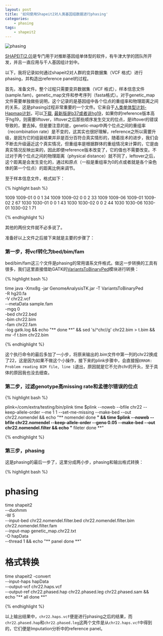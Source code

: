 ```yaml
---
layout: post
title: '如何使用Shapeit2对人类基因组数据进行phasing'
categories:
    - phasing
tags:
    - shapeit2
---
```


![phasing](http://7u2had.com1.z0.glb.clouddn.com/post.Phasing-Data.png)

[SHAPEIT(2.0)](https://mathgen.stats.ox.ac.uk/genetics_software/shapeit/shapeit.html)是专门用于对推断基因组单体型的软件，有牛津大学的团队所开发，并且一直应用与千人基因组计划中。

以下，我将记录如何通过shapeit2对人群的变异数据集（VCF 格式）进行phasing，并构造出reference panel的过程。

首先，准备文件。整个过程只需要变异数据集（VCF 格式），样本信息文件(sample.fam)，genetic_map文件和参考序列（fasta格式）。对于genetic_map文件需要单独做些说明，这个记录的是基因组中各个位点的重组率和物理距离之间的关系，这是phasing过程非常重要的一个文件。它来自于[人类单体型计划-Hapmap计划](http://hapmap.ncbi.nlm.nih.gov/)，可以[下载](http://hapmap.ncbi.nlm.nih.gov/downloads/recombination/),
[最新版是b37或者说hg19](http://hapmap.ncbi.nlm.nih.gov/downloads/recombination/2011-01_phaseII_B37/genetic_map_HapMapII_GRCh37.tar.gz)，如果你的reference版本高于hg19，则需要liftover，liftover之后那些顺序发生交叉的位点，是liftover的错误导致的，要去掉。但是要注意的是，genetic-map中两个位点之间的重组率（recombination rate）是不变的，这其实也很好理解，reference之所以需要升级，是因为它的组装结果并非是百分百符合真实情形的，随着技术的进步，我们会不断去升级逼近这个真实情况，但重组率是根据群体的重组情况来计算的，它是由真实情况反映出来的，因此即便reference版本改变了，它的值也不需要改变。不过对于两个位点之间的物理距离（physical distance）就不同了，leftover之后，这个距离是会发生变化的，通过和原点（一般是重组率为0的点或者就是各个染色体的第一个位点）的距离比例来调节。

至于样本信息文件，格式如下：

{% highlight bash %}

1009	1009-01	0	0	1	34
1009	1009-02	0	0	2	33
1009	1009-06	1009-01	1009-02	2	67
1030	1030-01	0	0	1	43
1030	1030-02	0	0	2	44
1030	1030-06	1030-01	1030-02	1	71

{% endhighlight %}

其他的两份文件就不必多说了。

准备好以上文件之后接下来就是主要的步骤了：

### 第一步，将vcf转化为bed/bim/fam

bed/bim/fam这三个文件是phasing的常用谱系文件格式。做这一步转换的工具有很多，我们这里直接借助GATK的[VariantsToBinaryPed](https://www.broadinstitute.org/gatk/guide/tooldocs/org_broadinstitute_gatk_tools_walkers_variantutils_VariantsToBinaryPed.php)模块进行转换：

{% highlight bash %}

time java -Xmx8g -jar GenomeAnalysisTK.jar -T VariantsToBinaryPed \
    -R hg20.fa \
    -V chr22.vcf \
    --metaData sample.fam \
    -mgq 0 \
    -bed chr22.bed \
    -bim chr22.bim \
    -fam chr22.fam \
    -log gatk.log && echo "** done **" && sed 's/^chr//g' chr22.bim > t.bim && mv -f t.bim chr22.bim

{% endhighlight %}

这个执行命令的最后多加了一小步，将原来输出的.bim文件中第一列的chr22换成了22，这是因为如果不做这个小操作，接下来的plink步骤中，会直接报`ERROR: Problem reading BIM file, line 1`退出，原因就是它不允许chr的开头，至于具体的原因我也没去细查。

### 第二步，过滤genotype高missing rate和孟德尔错误的位点

{% highlight bash %}

plink=/com/extra/testing/bin/plink
time $plink --noweb --bfile chr22 --keep-allele-order --me 1 1 --set-me-missing --make-bed --out chr22.nomendel && echo "** nomendel done **" && time $plink --noweb --bfile chr22.nomendel --keep-allele-order --geno 0.05 --make-bed --out chr22.nomendel.filter && echo "** fileter done **"

{% endhighlight %}

### 第三步，phasing
这是phasing的最后一步了，这里分成两小步，phasing和输出格式转换：

{% highlight bash %}
# phasing
time shapeit2 \
    --duohmm \
    -W 5 \
    --input-bed chr22.nomendel.filter.bed chr22.nomendel.filter.bim chr22.nomendel.filter.fam \
    --input-map genetic_map.chr22.txt \
    -O hapData \
    --thread 1 && echo "** panel done **"

# 格式转换
time shapeit2 -convert \
    --input-haps hapData \
    --output-vcf chr22.haps.vcf \
    --output-ref chr22.phased.hap chr22.phased.leg chr22.phased.sam && echo "** all done **"

{% endhighlight %}

以上输出结果中，`chr22.haps.vcf`便是进行phasing之后的结果，而`chr22.phased.hap`和`chr22.phased.leg`这两个文件是从`chr22.haps.vcf`中得到的，它们便是Imputation分析中的reference panel。










